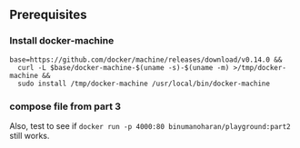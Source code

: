 ## Prerequisites

### Install docker-machine

```
base=https://github.com/docker/machine/releases/download/v0.14.0 &&
  curl -L $base/docker-machine-$(uname -s)-$(uname -m) >/tmp/docker-machine &&
  sudo install /tmp/docker-machine /usr/local/bin/docker-machine
```

### compose file from part 3

Also, test to see if `docker run -p 4000:80 binumanoharan/playground:part2` still works.
